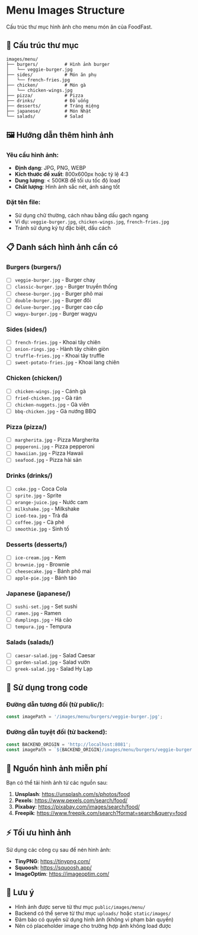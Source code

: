 # Menu Images Structure

Cấu trúc thư mục hình ảnh cho menu món ăn của FoodFast.

## 📁 Cấu trúc thư mục

```
images/menu/
├── burgers/          # Hình ảnh burger
│   └── veggie-burger.jpg
├── sides/            # Món ăn phụ
│   └── french-fries.jpg
├── chicken/          # Món gà
│   └── chicken-wings.jpg
├── pizza/            # Pizza
├── drinks/           # Đồ uống
├── desserts/         # Tráng miệng
├── japanese/         # Món Nhật
└── salads/           # Salad
```

## 🖼️ Hướng dẫn thêm hình ảnh

### Yêu cầu hình ảnh:
- **Định dạng**: JPG, PNG, WEBP
- **Kích thước đề xuất**: 800x600px hoặc tỷ lệ 4:3
- **Dung lượng**: < 500KB để tối ưu tốc độ load
- **Chất lượng**: Hình ảnh sắc nét, ánh sáng tốt

### Đặt tên file:
- Sử dụng chữ thường, cách nhau bằng dấu gạch ngang
- Ví dụ: `veggie-burger.jpg`, `chicken-wings.jpg`, `french-fries.jpg`
- Tránh sử dụng ký tự đặc biệt, dấu cách

## 📋 Danh sách hình ảnh cần có

### Burgers (burgers/)
- [ ] `veggie-burger.jpg` - Burger chay
- [ ] `classic-burger.jpg` - Burger truyền thống
- [ ] `cheese-burger.jpg` - Burger phô mai
- [ ] `double-burger.jpg` - Burger đôi
- [ ] `deluxe-burger.jpg` - Burger cao cấp
- [ ] `wagyu-burger.jpg` - Burger wagyu

### Sides (sides/)
- [ ] `french-fries.jpg` - Khoai tây chiên
- [ ] `onion-rings.jpg` - Hành tây chiên giòn
- [ ] `truffle-fries.jpg` - Khoai tây truffle
- [ ] `sweet-potato-fries.jpg` - Khoai lang chiên

### Chicken (chicken/)
- [ ] `chicken-wings.jpg` - Cánh gà
- [ ] `fried-chicken.jpg` - Gà rán
- [ ] `chicken-nuggets.jpg` - Gà viên
- [ ] `bbq-chicken.jpg` - Gà nướng BBQ

### Pizza (pizza/)
- [ ] `margherita.jpg` - Pizza Margherita
- [ ] `pepperoni.jpg` - Pizza pepperoni
- [ ] `hawaiian.jpg` - Pizza Hawaii
- [ ] `seafood.jpg` - Pizza hải sản

### Drinks (drinks/)
- [ ] `coke.jpg` - Coca Cola
- [ ] `sprite.jpg` - Sprite
- [ ] `orange-juice.jpg` - Nước cam
- [ ] `milkshake.jpg` - Milkshake
- [ ] `iced-tea.jpg` - Trà đá
- [ ] `coffee.jpg` - Cà phê
- [ ] `smoothie.jpg` - Sinh tố

### Desserts (desserts/)
- [ ] `ice-cream.jpg` - Kem
- [ ] `brownie.jpg` - Brownie
- [ ] `cheesecake.jpg` - Bánh phô mai
- [ ] `apple-pie.jpg` - Bánh táo

### Japanese (japanese/)
- [ ] `sushi-set.jpg` - Set sushi
- [ ] `ramen.jpg` - Ramen
- [ ] `dumplings.jpg` - Há cảo
- [ ] `tempura.jpg` - Tempura

### Salads (salads/)
- [ ] `caesar-salad.jpg` - Salad Caesar
- [ ] `garden-salad.jpg` - Salad vườn
- [ ] `greek-salad.jpg` - Salad Hy Lạp

## 🔗 Sử dụng trong code

### Đường dẫn tương đối (từ public/):
```typescript
const imagePath = '/images/menu/burgers/veggie-burger.jpg';
```

### Đường dẫn tuyệt đối (từ backend):
```typescript
const BACKEND_ORIGIN = 'http://localhost:8081';
const imagePath = `${BACKEND_ORIGIN}/images/menu/burgers/veggie-burger.jpg`;
```

## 🎨 Nguồn hình ảnh miễn phí

Bạn có thể tải hình ảnh từ các nguồn sau:

1. **Unsplash**: https://unsplash.com/s/photos/food
2. **Pexels**: https://www.pexels.com/search/food/
3. **Pixabay**: https://pixabay.com/images/search/food/
4. **Freepik**: https://www.freepik.com/search?format=search&query=food

## ⚡ Tối ưu hình ảnh

Sử dụng các công cụ sau để nén hình ảnh:

- **TinyPNG**: https://tinypng.com/
- **Squoosh**: https://squoosh.app/
- **ImageOptim**: https://imageoptim.com/

## 📝 Lưu ý

- Hình ảnh được serve từ thư mục `public/images/menu/`
- Backend có thể serve từ thư mục `uploads/` hoặc `static/images/`
- Đảm bảo có quyền sử dụng hình ảnh (không vi phạm bản quyền)
- Nên có placeholder image cho trường hợp ảnh không load được
